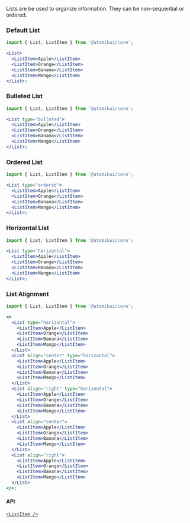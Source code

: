 Lists are be used to organize information. They can be non-sequential or ordered.

### Default List

```jsx
import { List, ListItem } from '@atomikui/core';

<List>
  <ListItem>Apple</ListItem>
  <ListItem>Orange</ListItem>
  <ListItem>Banana</ListItem>
  <ListItem>Mango</ListItem>
</List>;
```

### Bulleted List

```jsx
import { List, ListItem } from '@atomikui/core';

<List type="bulleted">
  <ListItem>Apple</ListItem>
  <ListItem>Orange</ListItem>
  <ListItem>Banana</ListItem>
  <ListItem>Mango</ListItem>
</List>;
```

### Ordered List

```jsx
import { List, ListItem } from '@atomikui/core';

<List type="ordered">
  <ListItem>Apple</ListItem>
  <ListItem>Orange</ListItem>
  <ListItem>Banana</ListItem>
  <ListItem>Mango</ListItem>
</List>;
```

### Horizontal List

```jsx
import { List, ListItem } from '@atomikui/core';

<List type="horizontal">
  <ListItem>Apple</ListItem>
  <ListItem>Orange</ListItem>
  <ListItem>Banana</ListItem>
  <ListItem>Mango</ListItem>
</List>;
```

### List Alignment

```jsx
import { List, ListItem } from '@atomikui/core';

<>
  <List type="horizontal">
    <ListItem>Apple</ListItem>
    <ListItem>Orange</ListItem>
    <ListItem>Banana</ListItem>
    <ListItem>Mango</ListItem>
  </List>
  <List align="center" type="horizontal">
    <ListItem>Apple</ListItem>
    <ListItem>Orange</ListItem>
    <ListItem>Banana</ListItem>
    <ListItem>Mango</ListItem>
  </List>
  <List align="right" type="horizontal">
    <ListItem>Apple</ListItem>
    <ListItem>Orange</ListItem>
    <ListItem>Banana</ListItem>
    <ListItem>Mango</ListItem>
  </List>
  <List align="center">
    <ListItem>Apple</ListItem>
    <ListItem>Orange</ListItem>
    <ListItem>Banana</ListItem>
    <ListItem>Mango</ListItem>
  </List>
  <List align="right">
    <ListItem>Apple</ListItem>
    <ListItem>Orange</ListItem>
    <ListItem>Banana</ListItem>
    <ListItem>Mango</ListItem>
  </List>
</>;
```

#### API

[`<ListItem />`](/styleguide/#/Data%20Display/ListItem)
